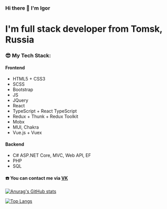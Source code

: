 ### Hi there 👋 I'm Igor
# I'm full stack developer from Tomsk, Russia

### :sunglasses: My Tech Stack:
#### Frontend
- HTML5 + CSS3
- SCSS
- Bootstrap
- JS
- JQuery
- React
- TypeScript + React TypeScript
- Redux + Thunk + Redux Toolkit
- Mobx
- MUI, Chakra
- Vue.js + Vuex

#### Backend
- C# ASP.NET Core, MVC, Web API, EF
- PHP
- SQL

#### :phone: You can contact me via [VK](https://vk.com/time_to_mention_me)

[![Anurag's GitHub stats](https://github-readme-stats.vercel.app/api?username=ELF1sH&show_icons=true&theme=radical)](https://github.com/anuraghazra/github-readme-stats)

[![Top Langs](https://github-readme-stats.vercel.app/api/top-langs/?username=ELF1sH&langs_count=8)](https://github.com/anuraghazra/github-readme-stats)

<!--
**Ray-Janson/Ray-Janson** is a ✨ _special_ ✨ repository because its `README.md` (this file) appears on your GitHub profile.

Here are some ideas to get you started:

- 🔭 I’m currently working on ...
- 🌱 I’m currently learning ...
- 👯 I’m looking to collaborate on ...
- 🤔 I’m looking for help with ...
- 💬 Ask me about ...
- 📫 How to reach me: ...
- 😄 Pronouns: ...
- ⚡ Fun fact: ...
-->
